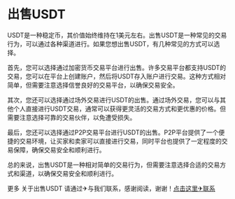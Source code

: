 # 出售USDT

USDT是一种稳定币，其价值始终维持在1美元左右。出售USDT是一种常见的交易行为，可以通过各种渠道进行。如果您想出售USDT，有几种常见的方式可以选择。

首先，您可以选择通过加密货币交易平台进行出售。许多交易平台都支持USDT的交易，您可以在平台上创建账户，然后将USDT存入账户进行交易。这种方式相对简单，但需要注意选择信誉良好的交易平台，以确保交易安全。

其次，您还可以选择通过场外交易进行USDT的出售。通过场外交易，您可以与其他个人直接进行USDT交易，通常可以获得更灵活的交易方式和更优惠的价格。但需要注意选择可靠的交易伙伴，以免遭受损失。

最后，您还可以选择通过P2P交易平台进行USDT的出售。P2P平台提供了一个便捷的交易环境，让买家和卖家可以直接进行交易，同时平台也提供了一定程度的交易保障，确保交易安全和顺利进行。

总的来说，出售USDT是一种相对简单的交易行为，但需要注意选择合适的交易方式和渠道，以确保交易安全和顺利进行。

更多 关于出售USDT 请通过✈与我们联系，感谢阅读，谢谢！[点击这里✈联系](https://trx.tw)